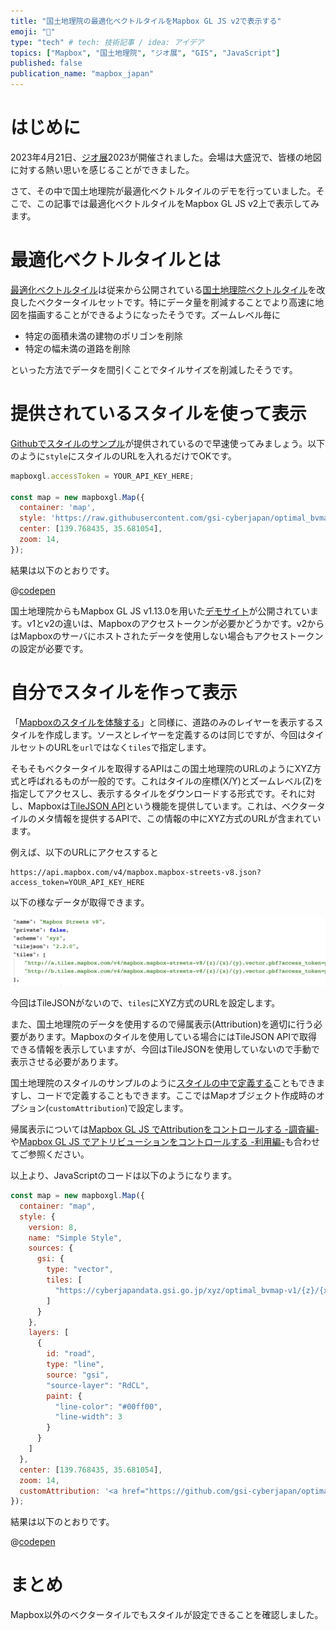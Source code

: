 ```yaml
---
title: "国土地理院の最適化ベクトルタイルをMapbox GL JS v2で表示する"
emoji: "🦁"
type: "tech" # tech: 技術記事 / idea: アイデア
topics: ["Mapbox", "国土地理院", "ジオ展", "GIS", "JavaScript"]
published: false
publication_name: "mapbox_japan"
---
```


# はじめに

2023年4月21日、[ジオ展](https://www.geoten.org/)2023が開催されました。会場は大盛況で、皆様の地図に対する熱い思いを感じることができました。

さて、その中で国土地理院が最適化ベクトルタイルのデモを行っていました。そこで、この記事では最適化ベクトルタイルをMapbox GL JS v2上で表示してみます。


# 最適化ベクトルタイルとは

[最適化ベクトルタイル](https://github.com/gsi-cyberjapan/optimal_bvmap)は従来から公開されている[国土地理院ベクトルタイル](https://maps.gsi.go.jp/development/vt_expt.html)を改良したベクタータイルセットです。特にデータ量を削減することでより高速に地図を描画することができるようになったそうです。ズームレベル毎に

- 特定の面積未満の建物のポリゴンを削除
- 特定の幅未満の道路を削除

といった方法でデータを間引くことでタイルサイズを削減したそうです。


# 提供されているスタイルを使って表示

[Githubでスタイルのサンプル](https://github.com/gsi-cyberjapan/optimal_bvmap/blob/52ba56f645334c979998b730477b2072c7418b94/style/std.json)が提供されているので早速使ってみましょう。以下のように`style`にスタイルのURLを入れるだけでOKです。

```JavaScript
mapboxgl.accessToken = YOUR_API_KEY_HERE;

const map = new mapboxgl.Map({
  container: 'map',
  style: 'https://raw.githubusercontent.com/gsi-cyberjapan/optimal_bvmap/52ba56f645334c979998b730477b2072c7418b94/style/std.json',
  center: [139.768435, 35.681054],
  zoom: 14,
});
```

結果は以下のとおりです。

@[codepen](https://codepen.io/OttyLab/pen/jOeVJPM)

国土地理院からもMapbox GL JS v1.13.0を用いた[デモサイト](https://gsi-cyberjapan.github.io/optimal_bvmap/#15/35.68062/139.76714)が公開されています。v1とv2の違いは、Mapboxのアクセストークンが必要かどうかです。v2からはMapboxのサーバにホストされたデータを使用しない場合もアクセストークンの設定が必要です。


# 自分でスタイルを作って表示

「[Mapboxのスタイルを体験する](https://zenn.dev/ottylab/articles/28e581db08ca16/)」と同様に、道路のみのレイヤーを表示するスタイルを作成します。ソースとレイヤーを定義するのは同じですが、今回はタイルセットのURLを`url`ではなく`tiles`で指定します。

そもそもベクタータイルを取得するAPIはこの国土地理院のURLのようにXYZ方式と呼ばれるものが一般的です。これはタイルの座標(X/Y)とズームレベル(Z)を指定してアクセスし、表示するタイルをダウンロードする形式です。それに対し、Mapboxは[TileJSON API](https://docs.mapbox.com/api/maps/mapbox-tiling-service/#retrieve-tilejson-metadata)という機能を提供しています。これは、ベクタータイルのメタ情報を提供するAPIで、この情報の中にXYZ方式のURLが含まれています。

例えば、以下のURLにアクセスすると

```
https://api.mapbox.com/v4/mapbox.mapbox-streets-v8.json?access_token=YOUR_API_KEY_HERE
```

以下の様なデータが取得できます。

![TileJSON](/images/articles/160f747be30951/gsi_tilejson_00.png)

今回はTileJSONがないので、`tiles`にXYZ方式のURLを設定します。

また、国土地理院のデータを使用するので帰属表示(Attribution)を適切に行う必要があります。Mapboxのタイルを使用している場合にはTileJSON APIで取得できる情報を表示していますが、今回はTileJSONを使用していないので手動で表示させる必要があります。

国土地理院のスタイルのサンプルのように[スタイルの中で定義する](https://github.com/gsi-cyberjapan/optimal_bvmap/blob/52ba56f645334c979998b730477b2072c7418b94/style/std.json#L14)こともできますし、コードで定義することもできます。ここではMapオブジェクト作成時のオプション(`customAttribution`)で設定します。

帰属表示については[Mapbox GL JS でAttributionをコントロールする -調査編-](https://qiita.com/OttyLab/items/f2b71ec8f528b9725555)や[Mapbox GL JS でアトリビューションをコントロールする -利用編-](https://qiita.com/OttyLab/items/63fa51fefb606baeb812)も合わせてご参照ください。

以上より、JavaScriptのコードは以下のようになります。

```JavaScript
const map = new mapboxgl.Map({
  container: "map",
  style: {
    version: 8,
    name: "Simple Style",
    sources: {
      gsi: {
        type: "vector",
        tiles: [
          "https://cyberjapandata.gsi.go.jp/xyz/optimal_bvmap-v1/{z}/{x}/{y}.pbf"
        ]
      }
    },
    layers: [
      {
        id: "road",
        type: "line",
        source: "gsi",
        "source-layer": "RdCL",
        paint: {
          "line-color": "#00ff00",
          "line-width": 3
        }
      }
    ]
  },
  center: [139.768435, 35.681054],
  zoom: 14,
  customAttribution: '<a href="https://github.com/gsi-cyberjapan/optimal_bvmap">国土地理院最適化ベクトルタイル</a>'
});
```

結果は以下のとおりです。

@[codepen](https://codepen.io/OttyLab/pen/mdzOgdE)


# まとめ

Mapbox以外のベクタータイルでもスタイルが設定できることを確認しました。
